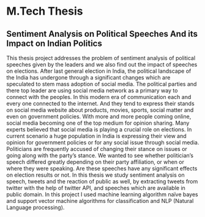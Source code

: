 # M.Tech Thesis

## Sentiment Analysis on Political Speeches And its Impact on Indian Politics  


This thesis project addresses the problem of sentiment analysis of political speeches
given by the leaders and we also find out the impact of speeches on elections. After last
general election in India, the political landscape of the India has undergone through a
significant changes which are speculated to stem mass adoption of social media. The
political parties and there top leader are using social media network as a primary way to
connect with the peoples. In this modern era of communication each and every one
connected to the internet. And they tend to express their stands on social media website
about products, movies, sports, social matter and even on government policies. With
more and more people coming online, social media becoming one of the top medium for
opinion sharing.
Many experts believed that social media is playing a crucial role on elections. In
current scenario a huge population in India is expressing their view and opinion for
government policies or for any social issue through social media. Politicians are
frequently accused of changing their stance on issues or going along with the party’s
stance. We wanted to see whether politician’s speech differed greatly depending on their
party affiliation, or when or where they were speaking. Are these speeches have any
significant effects on election results or not. In this thesis we study sentiment analysis on
speech, tweets and the reaction of public as well, by extracting tweets from twitter with
the help of twitter API, and speeches which are available in public domain. In this project
I used machine learning algorithm naïve bayes and support vector machine algorithms for
classification and NLP (Natural Language processing).

